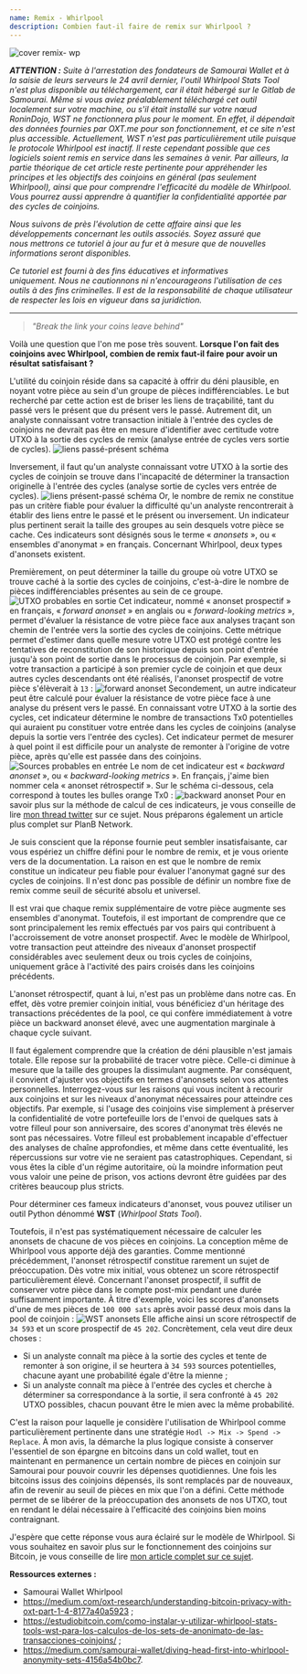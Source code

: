 ```yaml
---
name: Remix - Whirlpool
description: Combien faut-il faire de remix sur Whirlpool ?
---
```

![cover remix- wp](assets/cover.webp)

***ATTENTION :** Suite à l'arrestation des fondateurs de Samourai Wallet et à la saisie de leurs serveurs le 24 avril dernier, l'outil Whirlpool Stats Tool n'est plus disponible au téléchargement, car il était hébergé sur le Gitlab de Samourai. Même si vous aviez préalablement téléchargé cet outil localement sur votre machine, ou s'il était installé sur votre nœud RoninDojo, WST ne fonctionnera plus pour le moment. En effet, il dépendait des données fournies par OXT.me pour son fonctionnement, et ce site n'est plus accessible. Actuellement, WST n'est pas particulièrement utile puisque le protocole Whirlpool est inactif. Il reste cependant possible que ces logiciels soient remis en service dans les semaines à venir. Par ailleurs, la partie théorique de cet article reste pertinente pour appréhender les principes et les objectifs des coinjoins en général (pas seulement Whirlpool), ainsi que pour comprendre l'efficacité du modèle de Whirlpool. Vous pourrez aussi apprendre à quantifier la confidentialité apportée par des cycles de coinjoins.*

_Nous suivons de près l'évolution de cette affaire ainsi que les développements concernant les outils associés. Soyez assuré que nous mettrons ce tutoriel à jour au fur et à mesure que de nouvelles informations seront disponibles._

_Ce tutoriel est fourni à des fins éducatives et informatives uniquement. Nous ne cautionnons ni n'encourageons l'utilisation de ces outils à des fins criminelles. Il est de la responsabilité de chaque utilisateur de respecter les lois en vigueur dans sa juridiction._

---

> *"Break the link your coins leave behind"*

Voilà une question que l'on me pose très souvent. **Lorsque l'on fait des coinjoins avec Whirlpool, combien de remix faut-il faire pour avoir un résultat satisfaisant ?**

L'utilité du coinjoin réside dans sa capacité à offrir du déni plausible, en noyant votre pièce au sein d'un groupe de pièces indifférenciables. Le but recherché par cette action est de briser les liens de traçabilité, tant du passé vers le présent que du présent vers le passé. Autrement dit, un analyste connaissant votre transaction initiale à l'entrée des cycles de coinjoins ne devrait pas être en mesure d'identifier avec certitude votre UTXO à la sortie des cycles de remix (analyse entrée de cycles vers sortie de cycles).
![liens passé-présent schéma](assets/fr/1.webp)

Inversement, il faut qu'un analyste connaissant votre UTXO à la sortie des cycles de coinjoin se trouve dans l'incapacité de déterminer la transaction originelle à l'entrée des cycles (analyse sortie de cycles vers entrée de cycles).
![liens présent-passé schéma](assets/fr/2.webp)
Or, le nombre de remix ne constitue pas un critère fiable pour évaluer la difficulté qu'un analyste rencontrerait à établir des liens entre le passé et le présent ou inversement. Un indicateur plus pertinent serait la taille des groupes au sein desquels votre pièce se cache. Ces indicateurs sont désignés sous le terme « _anonsets_ », ou « ensembles d'anonymat » en français. Concernant Whirlpool, deux types d'anonsets existent.

Premièrement, on peut déterminer la taille du groupe où votre UTXO se trouve caché à la sortie des cycles de coinjoins, c'est-à-dire le nombre de pièces indifférenciables présentes au sein de ce groupe.
![UTXO probables en sortie](assets/fr/3.webp)
Cet indicateur, nommé « anonset prospectif » en français, « *forward anonset* » en anglais ou « *forward-looking metrics* », permet d'évaluer la résistance de votre pièce face aux analyses traçant son chemin de l'entrée vers la sortie des cycles de coinjoins. Cette métrique permet d'estimer dans quelle mesure votre UTXO est protégé contre les tentatives de reconstitution de son historique depuis son point d'entrée jusqu'à son point de sortie dans le processus de coinjoin. Par exemple, si votre transaction a participé à son premier cycle de coinjoin et que deux autres cycles descendants ont été réalisés, l'anonset prospectif de votre pièce s'élèverait à `13` :
![forward anonset](assets/fr/4.webp)
Secondement, un autre indicateur peut être calculé pour évaluer la résistance de votre pièce face à une analyse du présent vers le passé. En connaissant votre UTXO à la sortie des cycles, cet indicateur détermine le nombre de transactions Tx0 potentielles qui auraient pu constituer votre entrée dans les cycles de coinjoins (analyse depuis la sortie vers l'entrée des cycles). Cet indicateur permet de mesurer à quel point il est difficile pour un analyste de remonter à l'origine de votre pièce, après qu'elle est passée dans des coinjoins.
![Sources probables en entrée](assets/fr/5.webp)
Le nom de cet indicateur est « *backward anonset* », ou « *backward-looking metrics* ». En français, j'aime bien nommer cela « anonset rétrospectif ». Sur le schéma ci-dessous, cela correspond à toutes les bulles orange Tx0 :
![backward anonset](assets/fr/6.webp)
Pour en savoir plus sur la méthode de calcul de ces indicateurs, je vous conseille de lire [mon thread twitter](https://twitter.com/Loic_Pandul/status/1550850558147395585?s=20) sur ce sujet. Nous préparons également un article plus complet sur PlanB Network.

Je suis conscient que la réponse fournie peut sembler insatisfaisante, car vous espériez un chiffre défini pour le nombre de remix, et je vous oriente vers de la documentation. La raison en est que le nombre de remix constitue un indicateur peu fiable pour évaluer l'anonymat gagné sur des cycles de coinjoins. Il n'est donc pas possible de définir un nombre fixe de remix comme seuil de sécurité absolu et universel.

Il est vrai que chaque remix supplémentaire de votre pièce augmente ses ensembles d'anonymat. Toutefois, il est important de comprendre que ce sont principalement les remix effectués par vos pairs qui contribuent à l'accroissement de votre anonset prospectif. Avec le modèle de Whirlpool, votre transaction peut atteindre des niveaux d'anonset prospectif considérables avec seulement deux ou trois cycles de coinjoins, uniquement grâce à l'activité des pairs croisés dans les coinjoins précédents.

L'anonset rétrospectif, quant à lui, n'est pas un problème dans notre cas. En effet, dès votre premier coinjoin initial, vous bénéficiez d'un héritage des transactions précédentes de la pool, ce qui confère immédiatement à votre pièce un backward anonset élevé, avec une augmentation marginale à chaque cycle suivant.

Il faut également comprendre que la création de déni plausible n'est jamais totale. Elle repose sur la probabilité de tracer votre pièce. Celle-ci diminue à mesure que la taille des groupes la dissimulant augmente. Par conséquent, il convient d'ajuster vos objectifs en termes d'anonsets selon vos attentes personnelles. Interrogez-vous sur les raisons qui vous incitent à recourir aux coinjoins et sur les niveaux d'anonymat nécessaires pour atteindre ces objectifs. Par exemple, si l'usage des coinjoins vise simplement à préserver la confidentialité de votre portefeuille lors de l'envoi de quelques sats à votre filleul pour son anniversaire, des scores d'anonymat très élevés ne sont pas nécessaires. Votre filleul est probablement incapable d'effectuer des analyses de chaîne approfondies, et même dans cette éventualité, les répercussions sur votre vie ne seraient pas catastrophiques. Cependant, si vous êtes la cible d'un régime autoritaire, où la moindre information peut vous valoir une peine de prison, vos actions devront être guidées par des critères beaucoup plus stricts.

Pour déterminer ces fameux indicateurs d'anonset, vous pouvez utiliser un outil Python dénommé **WST** (_Whirlpool Stats Tool_).

Toutefois, il n'est pas systématiquement nécessaire de calculer les anonsets de chacune de vos pièces en coinjoins. La conception même de Whirlpool vous apporte déjà des garanties. Comme mentionné précédemment, l'anonset rétrospectif constitue rarement un sujet de préoccupation. Dès votre mix initial, vous obtenez un score rétrospectif particulièrement élevé. Concernant l'anonset prospectif, il suffit de conserver votre pièce dans le compte post-mix pendant une durée suffisamment importante. À titre d'exemple, voici les scores d'anonsets d'une de mes pièces de `100 000 sats` après avoir passé deux mois dans la pool de coinjoin :
![WST anonsets](assets/fr/7.webp)
Elle affiche ainsi un score rétrospectif de `34 593` et un score prospectif de `45 202`. Concrètement, cela veut dire deux choses :
- Si un analyste connaît ma pièce à la sortie des cycles et tente de remonter à son origine, il se heurtera à `34 593` sources potentielles, chacune ayant une probabilité égale d'être la mienne ;
- Si un analyste connaît ma pièce à l'entrée des cycles et cherche à déterminer sa correspondance à la sortie, il sera confronté à `45 202` UTXO possibles, chacun pouvant être le mien avec la même probabilité.

C'est la raison pour laquelle je considère l'utilisation de Whirlpool comme particulièrement pertinente dans une stratégie `Hodl -> Mix -> Spend -> Replace`. À mon avis, la démarche la plus logique consiste à conserver l'essentiel de son épargne en bitcoins dans un cold wallet, tout en maintenant en permanence un certain nombre de pièces en coinjoin sur Samourai pour pouvoir couvrir les dépenses quotidiennes. Une fois les bitcoins issus des coinjoins dépensés, ils sont remplacés par de nouveaux, afin de revenir au seuil de pièces en mix que l'on a défini. Cette méthode permet de se libérer de la préoccupation des anonsets de nos UTXO, tout en rendant le délai nécessaire à l'efficacité des coinjoins bien moins contraignant.

J'espère que cette réponse vous aura éclairé sur le modèle de Whirlpool. Si vous souhaitez en savoir plus sur le fonctionnement des coinjoins sur Bitcoin, je vous conseille de lire [mon article complet sur ce sujet](https://planb.network/tutorials/privacy/coinjoin-dojo).

**Ressources externes :** 
- Samourai Wallet Whirlpool
- https://medium.com/oxt-research/understanding-bitcoin-privacy-with-oxt-part-1-4-8177a40a5923 ;
- https://estudiobitcoin.com/como-instalar-y-utilizar-whirlpool-stats-tools-wst-para-los-calculos-de-los-sets-de-anonimato-de-las-transacciones-coinjoins/ ;
- https://medium.com/samourai-wallet/diving-head-first-into-whirlpool-anonymity-sets-4156a54b0bc7.